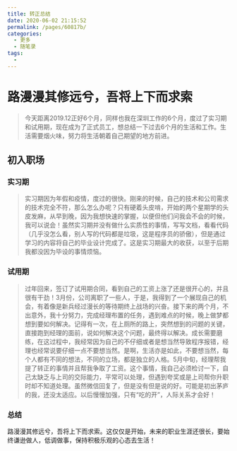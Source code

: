 ```yaml
---
title: 转正总结
date: 2020-06-02 21:15:52
permalink: /pages/60817b/
categories:
  - 更多
  - 随笔录
tags:
  - 
---
```


# 路漫漫其修远兮，吾将上下而求索

> 今天距离2019.12正好6个月，同样也我在深圳工作的6个月，度过了实习期和试用期，现在成为了正式员工，想总结一下过去6个月的生活和工作。生活需要烟火味，努力将生活朝着自己期望的地方前进。

## 初入职场

### 实习期

> 实习期因为年假和疫情，度过的很快。刚来的时候，自己的技术和公司需求的技术完全不符，那么怎么办呢？只有硬着头皮啃，开始的两个星期学的头皮发麻，从早到晚，因为我想快速的掌握，以便但他们问我会不会的时候，我可以说会！虽然实习期并没有做什么实质性的事情，写写文档，看看代码（几乎没怎么看，别人写的代码都是垃圾，这是程序员的骄傲），但是通过学习的内容将自己的毕业设计完成了。这是实习期最大的收获，以至于后期我都没因为毕设的事情烦恼。

### 试用期

> 过年回来，签订了试用期合同，看到自己的工资上涨了还是很开心的，并且很有干劲！3月份，公司离职了一些人，于是，我得到了一个展现自己的机会，有着像是新兵经过漫长的等待期终上战场的兴奋。接下来的两个月，不出意外，我十分努力，完成经理布置的任务，遇到难点的时候，晚上做梦都想到要如何解决。记得有一次，在上厕所的路上，突然想到的问题的关键，直接跑到经理的面前，说如何解决这个问题，最终得以解决。成长需要磨练，在这过程中，我经常因为自己的不仔细或者是想当然导致程序报错，经理也经常说要仔细一点不要想当然。是啊，生活亦是如此，不要想当然，每个人都有不同的想法，不同的立场，都是独立的人格。5月中旬，经理帮我提了转正的事情并且帮我争取了工资。这个事情，我自己必须检讨一下，自己太缺乏与上司的交际能力，平常可以处理，但遇到夸奖或是上司帮你升职时却不知道处理。虽然微信回复了，但是没有但是说的好。可能是初出茅庐的我，还没太适应。以后慢慢加强，只有“吃的开”，人际关系才会好！

### 总结

路漫漫其修远兮，吾将上下而求索。这仅仅是开始，未来的职业生涯还很长，要始终谦逊做人，低调做事，保持积极乐观的心态去生活！